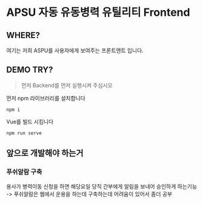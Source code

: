 # APSU 자동 유동병력 유틸리티 Frontend


## WHERE?
여기는 저희 ASPU를 사용자에게 보여주는 프론트엔트 입니다.

## DEMO TRY?
> 먼저 Backend를 먼저 실행시켜 주심시오 

먼저 npm 라이브러리를 설치합니다

```
npm i
```
Vue를 빌드 시킴니다

```
npm run serve
```
## 앞으로 개발해야 하는거

### 푸쉬알람 구축

용사가 병력이동 신청을 하면 해당요일 당직 간부에게 알림을 보내어 승인하게 하는기능
-> 푸쉬알람은 웹에서 운용을 하는데 구축하는데 어려움이 있어서 좀더 공부